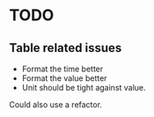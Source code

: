# TODO

## Table related issues
- Format the time better
- Format the value better
- Unit should be tight against value.

Could also use a refactor.

